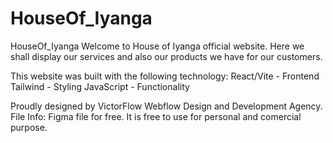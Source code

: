# HouseOf_Iyanga
HouseOf_Iyanga
Welcome to House of Iyanga official website. Here we shall display our services and also our products we have for our customers.

This website was built with the following technology:
React/Vite - Frontend
Tailwind - Styling
JavaScript - Functionality

Proudly designed by VictorFlow Webflow Design and Development Agency.
File Info:
Figma file for free. It is free to use for personal and comercial purpose.